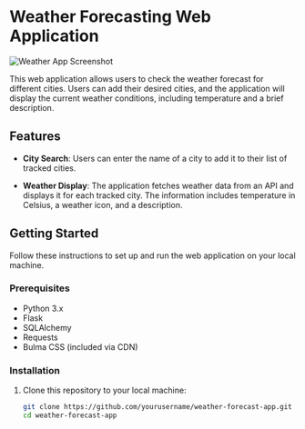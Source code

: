 # Weather Forecasting Web Application

![Weather App Screenshot](screenshot.png)

This web application allows users to check the weather forecast for different cities. Users can add their desired cities, and the application will display the current weather conditions, including temperature and a brief description.

## Features

- **City Search**: Users can enter the name of a city to add it to their list of tracked cities.

- **Weather Display**: The application fetches weather data from an API and displays it for each tracked city. The information includes temperature in Celsius, a weather icon, and a description.

## Getting Started

Follow these instructions to set up and run the web application on your local machine.

### Prerequisites

- Python 3.x
- Flask
- SQLAlchemy
- Requests
- Bulma CSS (included via CDN)

### Installation

1. Clone this repository to your local machine:

   ```bash
   git clone https://github.com/yourusername/weather-forecast-app.git
   cd weather-forecast-app
